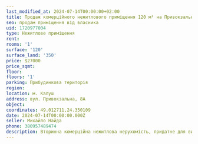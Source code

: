 ```yaml
---
last_modified_at: 2024-07-14T00:00:00+02:00
title: Продаж комерційного нежитлового приміщення 120 м² на Привокзальній
seo: продам приміщення від власника
uid: 1720977004
type: Нежитлове приміщення
rent:
rooms: '1'
surface: '120'
surface_land: '350'
price: $27000
price_sqmt:
floor:
floors: '1'
parking: Прибудинкова територія
region:
location: м. Калуш
address: вул. Привокзальна, 8А
object:
coordinates: 49.012711,24.350109
date: 2024-07-14T00:00:00.000Z
seller: Михайло Найда
phone: 380957489474
description: Вторинна комерційна нежитлова нерухомість, придатне для використання
---
```

